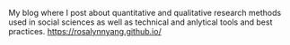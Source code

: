 My blog where I post about quantitative and qualitative research methods used in social sciences as well as technical and anlytical tools and best practices.
https://rosalynnyang.github.io/

